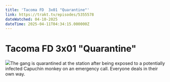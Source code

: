 ```yaml
---
title: 'Tacoma FD  3x01 "Quarantine"' 
link: https://trakt.tv/episodes/5355578
dateWatched: 04-10-2025
dateTime: 2025-04-11T04:34:15.000000Z
---
```

# Tacoma FD  3x01 "Quarantine"

![](https://walter-r2.trakt.tv/images/episodes/005/355/578/screenshots/thumb/8a3bc75bdc.jpg)The gang is quarantined at the station after being exposed to a potentially infected Capuchin monkey on an emergency call. Everyone deals in their own way.